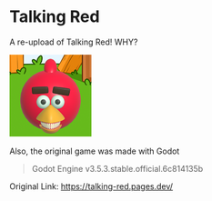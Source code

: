 # Talking Red
A re-upload of Talking Red!  WHY?

![KAAA-FOOOEEEE](https://github.com/burnedpopcorn/Talking-Red/blob/main/index.icon.png)

Also, the original game was made with Godot
> Godot Engine v3.5.3.stable.official.6c814135b

Original Link: https://talking-red.pages.dev/
